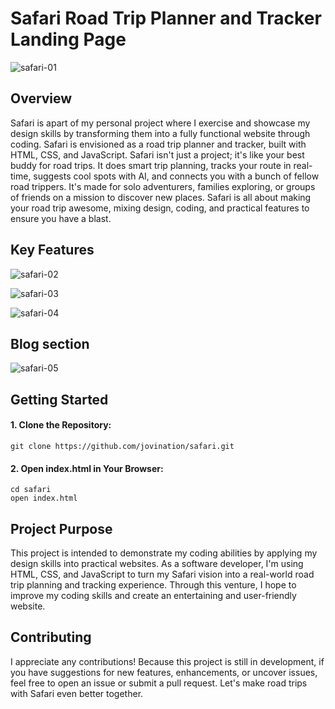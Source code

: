 <h1>Safari Road Trip Planner and Tracker Landing Page</h1>

![safari-01](https://github.com/jovination/safari/assets/79380563/bd60f3db-f9d2-4cbf-967c-0330b8e3ea09)

<h2>Overview</h2>
<p>Safari is apart of my personal project where I exercise and showcase my design skills by transforming them into a fully functional website through coding. Safari is envisioned as a road trip planner and tracker, built with HTML, CSS, and JavaScript. Safari isn't just a project; it's like your best buddy for road trips. It does smart trip planning, tracks your route in real-time, suggests cool spots with AI, and connects you with a bunch of fellow road trippers. It's made for solo adventurers, families exploring, or groups of friends on a mission to discover new places. Safari is all about making your road trip awesome, mixing design, coding, and practical features to ensure you have a blast.</p>
<h2>Key Features</h2>

![safari-02](https://github.com/jovination/safari/assets/79380563/03a4a78a-25cd-40e6-9d47-729c954ee794)


![safari-03](https://github.com/jovination/safari/assets/79380563/774d1f10-866f-46fe-b693-fb392135e923)


![safari-04](https://github.com/jovination/safari/assets/79380563/2e199240-50b4-4e18-a0a0-25d0908f17ca)

<h2>Blog section</h2>

![safari-05](https://github.com/jovination/safari/assets/79380563/c841aed1-9d46-4bfd-aeb7-cb191457c87e)

<h2>Getting Started</h2>
<h4>1. Clone the Repository:</h4>

```shell
git clone https://github.com/jovination/safari.git

```
<h4>2. Open index.html in Your Browser:</h4>

```shell
cd safari
open index.html
````
<h2>Project Purpose</h2>
<p>This project is intended to demonstrate my coding abilities by applying my design skills into practical websites. As a software developer, I'm using HTML, CSS, and JavaScript to turn my Safari vision into a real-world road trip planning and tracking experience. Through this venture, I hope to improve my coding skills and create an entertaining and user-friendly website.</p>

<h2>Contributing</h2>
<p>I appreciate any contributions! Because this project is still in development, if you have suggestions for new features, enhancements, or uncover issues, feel free to open an issue or submit a pull request. Let's make road trips with Safari even better together.</p>

